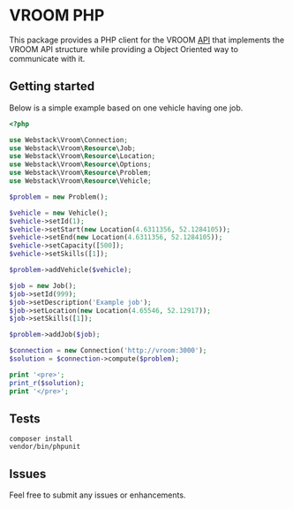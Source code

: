 # VROOM PHP

This package provides a PHP client for the VROOM [API](https://github.com/VROOM-Project/vroom/blob/master/docs/API.md) that implements the VROOM API structure while providing a Object Oriented way to communicate with it.

## Getting started
Below is a simple example based on one vehicle having one job.

```php
<?php

use Webstack\Vroom\Connection;
use Webstack\Vroom\Resource\Job;
use Webstack\Vroom\Resource\Location;
use Webstack\Vroom\Resource\Options;
use Webstack\Vroom\Resource\Problem;
use Webstack\Vroom\Resource\Vehicle;

$problem = new Problem();

$vehicle = new Vehicle();
$vehicle->setId(1);
$vehicle->setStart(new Location(4.6311356, 52.1284105));
$vehicle->setEnd(new Location(4.6311356, 52.1284105));
$vehicle->setCapacity([500]);
$vehicle->setSkills([1]);

$problem->addVehicle($vehicle);

$job = new Job();
$job->setId(999);
$job->setDescription('Example job');
$job->setLocation(new Location(4.65546, 52.12917));
$job->setSkills([1]);

$problem->addJob($job);

$connection = new Connection('http://vroom:3000');
$solution = $connection->compute($problem);

print '<pre>';
print_r($solution);
print '</pre>';
```

## Tests

```
composer install
vendor/bin/phpunit
```

## Issues

Feel free to submit any issues or enhancements.
